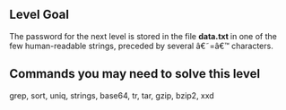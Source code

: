 <div id="content">
 <div id="title">
 </div>
 <script>
  renderLevelTitle("bandit", 10);
 </script>
 <!--
    &lt;div id=&#34;please-read-the-rules&#34;&gt;Please read and accept the &lt;a href=&#34;/rules/&#34;&gt;Rules!&lt;/a&gt;&lt;/div&gt;
    -->
 <h2 id="level-goal">
  Level Goal
 </h2>
 <p>
  The password for the next level is stored in the file
  <strong>
   data.txt
  </strong>
  in one of the few human-readable strings, preceded by several â€˜=â€™
characters.
 </p>
 <h2 id="commands-you-may-need-to-solve-this-level">
  Commands you may need to solve this level
 </h2>
 <p>
  grep, sort, uniq, strings, base64, tr, tar, gzip, bzip2, xxd
 </p>
</div>
